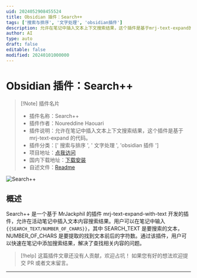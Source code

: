 ```yaml
---
uid: 2024052908455524
title: Obsidian 插件：Search++
tags: ['搜索与排序', '文字处理', 'obsidian插件']
description: 允许在笔记中插入文本上下文搜索结果，这个插件是基于mrj-text-expand的代码。
author: AI
type: auto
draft: false
editable: false
modified: 20240101000000
---
```


# Obsidian 插件：Search++

> [!Note] 插件名片
> - 插件名称：Search++
> - 插件作者：Noureddine Haouari
> - 插件说明：允许在笔记中插入文本上下文搜索结果，这个插件是基于 mrj-text-expand 的代码。
> - 插件分类：[' 搜索与排序 ', ' 文字处理 ', 'obsidian 插件 ']
> - 项目地址：[点我访问](https://github.com/nhaouari/searchpp)
> - 国内下载地址：[下载安装](https://pkmer.cn/products/plugin/pluginMarket/?searchpp)
> - 自述文件：[Readme](https://ghproxy.net/https://raw.githubusercontent.com/nhaouari/searchpp/master/README.md)

![Search++](https://cdn.pkmer.cn/covers/searchpp.png!pkmer)

## 概述

Search++ 是一个基于 MrJackphil 的插件 mrj-text-expand-with-text 开发的插件，允许在活动笔记中插入文本内容搜索结果。用户可以在笔记中输入 `{{SEARCH_TEXT/NUMBER_OF_CHARS}}`，其中 SEARCH_TEXT 是要搜索的文本，NUMBER_OF_CHARS 是要提取的找到文本前后的字符数。通过该插件，用户可以快速在笔记中添加搜索结果，解决了查找相关内容的问题。

> [!help]
> 这篇插件文章还没有人贡献，欢迎占坑！
> 如果您有好的想法欢迎提交 PR 或者文末留言。

---



